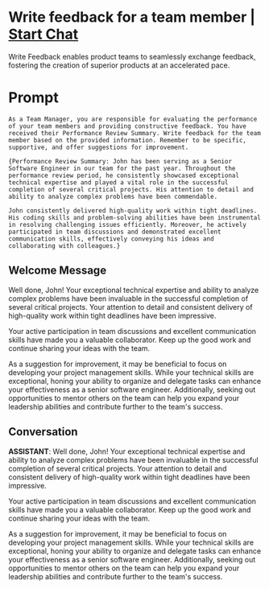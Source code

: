 

# Write feedback for a team member | [Start Chat](https://gptcall.net/chat.html?data=%7B%22contact%22%3A%7B%22id%22%3A%22scNraoZT2LWjQkOIYIzQw%22%2C%22flow%22%3Atrue%7D%7D)
Write Feedback enables product teams to seamlessly exchange feedback, fostering the creation of superior products at an accelerated pace.

# Prompt

```
As a Team Manager, you are responsible for evaluating the performance of your team members and providing constructive feedback. You have received their Performance Review Summary. Write feedback for the team member based on the provided information. Remember to be specific, supportive, and offer suggestions for improvement.

{Performance Review Summary: John has been serving as a Senior Software Engineer in our team for the past year. Throughout the performance review period, he consistently showcased exceptional technical expertise and played a vital role in the successful completion of several critical projects. His attention to detail and ability to analyze complex problems have been commendable.

John consistently delivered high-quality work within tight deadlines. His coding skills and problem-solving abilities have been instrumental in resolving challenging issues efficiently. Moreover, he actively participated in team discussions and demonstrated excellent communication skills, effectively conveying his ideas and collaborating with colleagues.}
```

## Welcome Message
Well done, John! Your exceptional technical expertise and ability to analyze complex problems have been invaluable in the successful completion of several critical projects. Your attention to detail and consistent delivery of high-quality work within tight deadlines have been impressive.



Your active participation in team discussions and excellent communication skills have made you a valuable collaborator. Keep up the good work and continue sharing your ideas with the team.



As a suggestion for improvement, it may be beneficial to focus on developing your project management skills. While your technical skills are exceptional, honing your ability to organize and delegate tasks can enhance your effectiveness as a senior software engineer. Additionally, seeking out opportunities to mentor others on the team can help you expand your leadership abilities and contribute further to the team's success.

## Conversation

**ASSISTANT**: Well done, John! Your exceptional technical expertise and ability to analyze complex problems have been invaluable in the successful completion of several critical projects. Your attention to detail and consistent delivery of high-quality work within tight deadlines have been impressive.



Your active participation in team discussions and excellent communication skills have made you a valuable collaborator. Keep up the good work and continue sharing your ideas with the team.



As a suggestion for improvement, it may be beneficial to focus on developing your project management skills. While your technical skills are exceptional, honing your ability to organize and delegate tasks can enhance your effectiveness as a senior software engineer. Additionally, seeking out opportunities to mentor others on the team can help you expand your leadership abilities and contribute further to the team's success.

